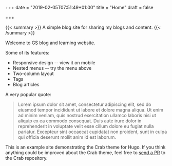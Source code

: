 +++
date = "2019-02-05T07:51:49+01:00"
title = "Home"
draft = false

+++

{{< summary >}}
A simple blog site for sharing my blogs and content.
{{< /summary >}}

Welcome to GS blog and learning website.

Some of its features:

- Responsive design -- view it on mobile
- Nested menus -- try the menu above
- Two-column layout
- Tags
- Blog articles

A very popular quote:

> Lorem ipsum dolor sit amet, consectetur adipiscing elit, sed do
> eiusmod tempor incididunt ut labore et dolore magna aliqua. Ut enim ad
> minim veniam, quis nostrud exercitation ullamco laboris nisi ut
> aliquip ex ea commodo consequat. Duis aute irure dolor in
> reprehenderit in voluptate velit esse cillum dolore eu fugiat nulla
> pariatur. Excepteur sint occaecat cupidatat non proident, sunt in
> culpa qui officia deserunt mollit anim id est laborum.

This is an example site demonstrating the Crab theme for Hugo. If you
think anything could be improved about the Crab theme, feel free to
[send a PR](https://github.com/thomasheller/crab) to the Crab
repository.
